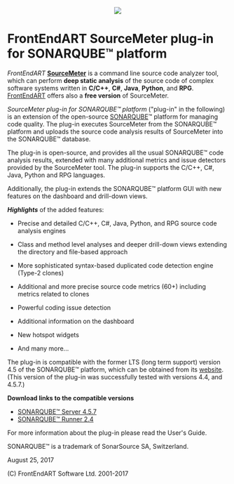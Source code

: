 <p align="center">
  <a href="http://smdb-prod.frontendart.com/dashboard/branches?projectName=banner&branchName=master"><img src="http://smdb-prod.frontendart.com/api/timeline/banner/master"/></a>
</p>

# FrontEndART SourceMeter plug-in for SONARQUBE™ platform

*FrontEndART* **[SourceMeter]** is a command line source code analyzer tool, which can perform **deep static analysis** of the source code of complex software systems written in **C/C++**, **C#**, **Java**, **Python**, and **RPG**. [FrontEndART] offers also a **free version** of SourceMeter.

*SourceMeter plug-in for SONARQUBE™ platform* ("plug-in" in the following) is an extension of the open-source [SONARQUBE]™ platform for managing code quality. The plug-in executes SourceMeter from the SONARQUBE™ platform and uploads the source code analysis results of SourceMeter into the SONARQUBE™ database.

The plug-in is open-source, and provides all the usual SONARQUBE™ code analysis results, extended with many additional metrics and issue detectors provided by the SourceMeter tool. The plug-in supports the C/C++, C#, Java, Python and RPG languages.

Additionally, the plug-in extends the SONARQUBE™ platform GUI with new features on the dashboard and drill-down views.

[FrontEndART]:https://www.frontendart.com/
[SourceMeter]:https://www.sourcemeter.com/
[SONARQUBE]:http://www.sonarqube.org/

***Highlights*** of the added features:

- Precise and detailed C/C++, C#, Java, Python, and RPG source code analysis engines

- Class and method level analyses and deeper drill-down views extending the directory and file-based approach

- More sophisticated syntax-based duplicated code detection engine (Type-2 clones)

- Additional and more precise source code metrics (60+) including metrics related to clones

- Powerful coding issue detection

- Additional information on the dashboard

- New hotspot widgets

- And many more...

The plug-in is compatible with the former LTS (long term support) version 4.5 of the SONARQUBE™ platform, which can be obtained from its [website]. (This version of the plug-in was successfully tested with versions 4.4, and 4.5.7.)

**Download links to the compatible versions**

 * [SONARQUBE™ Server 4.5.7](https://sonarsource.bintray.com/Distribution/sonarqube/sonarqube-4.5.7.zip)
 * [SONARQUBE™ Runner 2.4](http://repo1.maven.org/maven2/org/codehaus/sonar/runner/sonar-runner-dist/2.4/sonar-runner-dist-2.4.zip)

For more information about the plug-in please read the User's Guide.

SONARQUBE™ is a trademark of SonarSource SA, Switzerland.

August 25, 2017

(C) FrontEndART Software Ltd. 2001-2017


[FrontEndART]:https://www.frontendart.com/
[SourceMeter]:https://www.sourcemeter.com/
[SonarQube]:http://www.sonarqube.org/
[website]:http://www.sonarqube.org/downloads
